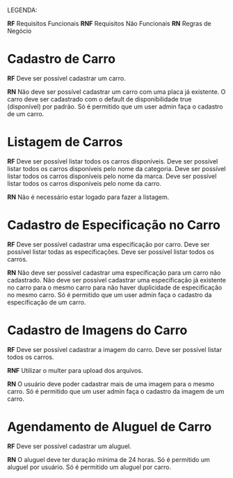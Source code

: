 LEGENDA:

**RF** Requisitos Funcionais
**RNF** Requisitos Não Funcionais
**RN** Regras de Negócio


# Cadastro de Carro

**RF**
Deve ser possível cadastrar um carro.

**RN** 
Não deve ser possível cadastrar um carro com uma placa já existente.
O carro deve ser cadastrado com o default de disponibilidade true (disponível) por padrão.
Só é permitido que um user admin faça o cadastro de um carro.



# Listagem de Carros

**RF**
Deve ser possível listar todos os carros disponíveis.
Deve ser possível listar todos os carros disponíveis pelo nome da categoria.
Deve ser possível listar todos os carros disponíveis pelo nome da marca.
Deve ser possível listar todos os carros disponíveis pelo nome da carro.

**RN**
Não é necessário estar logado para fazer a listagem.



# Cadastro de Especificação no Carro

**RF**
Deve ser possível cadastrar uma especificação por carro.
Deve ser possível listar todas as especificações.
Deve ser possível listar todos os carros.

**RN** 
Não deve ser possível cadastrar uma especificação para um carro não cadastrado.
Não deve ser possível cadastrar uma especificação já existente no carro para o mesmo carro para não haver duplicidade de especificação no mesmo carro.
Só é permitido que um user admin faça o cadastro da especificação de um carro.




# Cadastro de Imagens do Carro

**RF**
Deve ser possível cadastrar a imagem do carro.
Deve ser possível listar todos os carros.

**RNF** 
Utilizar o multer para upload dos arquivos.

**RN**
O usuário deve poder cadastrar mais de uma imagem para o mesmo carro.
Só é permitido que um user admin faça o cadastro da imagem de um carro.



# Agendamento de Aluguel de Carro

**RF**
Deve ser possível cadastrar um aluguel.

**RN** 
O aluguel deve ter duração mínima de 24 horas.
Só é permitido um aluguel por usuário.
Só é permitido um aluguel por carro.